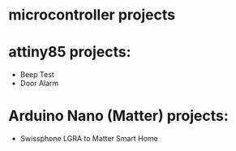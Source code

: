 # microcontroller projects
# attiny85 projects:
- Beep Test
- Door Alarm

# Arduino Nano (Matter) projects:
- Swissphone LGRA to Matter Smart Home
